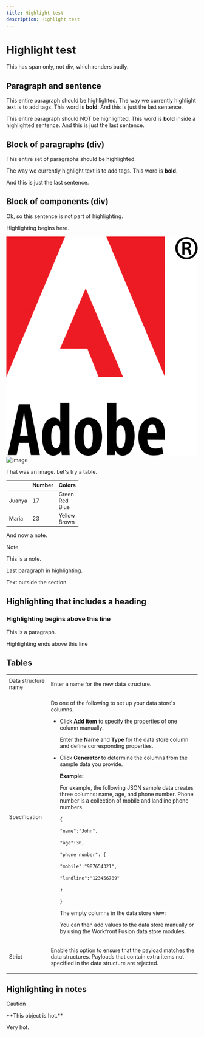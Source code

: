 ```yaml
---
title: Highlight test
description: Highlight test
---
```


# Highlight test

This has span only, not div, which renders badly.

## Paragraph and sentence

<span class="preview">This entire paragraph should be highlighted. The way we currently highlight text is to add tags. This word is **bold**. And this is just the last sentence.</span>

This entire paragraph should NOT be highlighted. <span class="preview"> This word is **bold** inside a highlighted sentence.</span> And this is just the last sentence.

## Block of paragraphs (div)

<div class="preview">This entire set of paragraphs should be highlighted. 

The way we currently highlight text is to add tags. This word is **bold**. 

And this is just the last sentence.</div>

## Block of components (div)

Ok, so this sentence is not part of highlighting.

<div class="preview">

Highlighting begins here.

![image](assets/adobe-logo-old.png)
![image](assets/adobe—logo.png)

That was an image. Let's try a table.

|  | Number | Colors |
|---|---|---|
| Juanya | 17 | Green<br>Red<br>Blue |
| Maria | 23 | Yellow<br>Brown |

And now a note.

>[!NOTE]
>
>This is a note.

Last paragraph in highlighting.

</div>

Text outside the section.

## Highlighting that includes a heading


<div class="preview">

### Highlighting begins above this line

This is a paragraph.

</div>

Highlighting ends above this line

## Tables

<table style="table-layout:auto">
<tbody> 
  <tr> 
  <td>Data structure name</td> 
  <td> <p> Enter a name for the new data structure.</p> </td> 
  </tr> 
  <tr> 
  <td> <p>Specification</p> </td> 
  <td> <p>Do one of the following to set up your data store's columns.</p> 
    <ul> 
    <li> <p>Click <strong>Add item</strong> to specify the properties of one column manually.</p> <p>Enter the <strong>Name</strong> and <strong>Type</strong> for the data store column and define corresponding properties.</p> </li> 
    <li> <p>Click <strong>Generator</strong> to determine the columns from the sample data you provide.</p> 
    <div class="preview">
     <b>Example: </b> 
      <p>For example, the following JSON sample data creates three columns: name, age, and phone number. Phone number is a collection of mobile and landline phone numbers.</p> 
      <p><code>{</code> </p> 
      <p><code>"name":"John",</code> </p> 
      <p><code>"age":30,</code> </p> 
      <p><code>"phone number": {</code> </p> 
      <p><code>"mobile":"987654321",</code> </p> 
      <p><code>"landline":"123456789"</code> </p> 
      <p><code>}</code> </p> 
      <p><code>}</code> </p> 
      <p>The empty columns in the data store view:</p> 
      <p>You can then add values to the data store manually or by using the Workfront Fusion data store modules.</p> 
    </div> </li> 
    </ul> </td> 
  </tr> 
  <tr> 
  <td>Strict </td> 
  <td> <p>Enable this option to ensure that the payload matches the data structures. Payloads that contain extra items not specified in the data structure are rejected.</p> </td> 
  </tr> 
  </tbody> 
</table>

## Highlighting in notes

>[!CAUTION]
>
><div class="preview">**This object is hot.**
>
>Very hot.</div>
